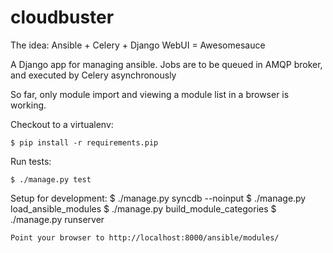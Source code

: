 cloudbuster
===========
The idea:
Ansible + Celery + Django WebUI = Awesomesauce

A Django app for managing ansible. Jobs are to be queued in AMQP broker, and executed by Celery asynchronously

So far, only module import and viewing a module list in a browser is working. 

Checkout to a virtualenv:
```
$ pip install -r requirements.pip
```
Run tests:
```
$ ./manage.py test
```
Setup for development:
$ ./manage.py syncdb --noinput
$ ./manage.py load_ansible_modules
$ ./manage.py build_module_categories
$ ./manage.py runserver
```
Point your browser to http://localhost:8000/ansible/modules/

